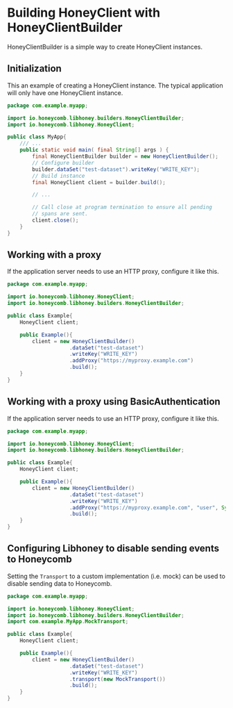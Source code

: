 # Building HoneyClient with HoneyClientBuilder
HoneyClientBuilder is a simple way to create HoneyClient instances.

## Initialization
This an example of creating a HoneyClient instance. The typical application will only have one HoneyClient instance.

```java
package com.example.myapp;

import io.honeycomb.libhoney.builders.HoneyClientBuilder;
import io.honeycomb.libhoney.HoneyClient;

public class MyApp{
    /// ...
    public static void main( final String[] args ) {
        final HoneyClientBuilder builder = new HoneyClientBuilder();
        // Configure builder
        builder.dataSet("test-dataset").writeKey("WRITE_KEY");
        // Build instance
        final HoneyClient client = builder.build();

        // ...

        // Call close at program termination to ensure all pending
        // spans are sent.
        client.close();
    }
}
```

## Working with a proxy
If the application server needs to use an HTTP proxy, configure it like this.

```java
package com.example.myapp;

import io.honeycomb.libhoney.HoneyClient;
import io.honeycomb.libhoney.builders.HoneyClientBuilder;

public class Example{
    HoneyClient client;

    public Example(){
        client = new HoneyClientBuilder()
                    .dataSet("test-dataset")
                    .writeKey("WRITE_KEY")
                    .addProxy("https://myproxy.example.com")
                    .build();
    }
}
```

## Working with a proxy using BasicAuthentication
If the application server needs to use an HTTP proxy, configure it like this.

```java
package com.example.myapp;

import io.honeycomb.libhoney.HoneyClient;
import io.honeycomb.libhoney.builders.HoneyClientBuilder;

public class Example{
    HoneyClient client;

    public Example(){
        client = new HoneyClientBuilder()
                    .dataSet("test-dataset")
                    .writeKey("WRITE_KEY")
                    .addProxy("https://myproxy.example.com", "user", System.getenv("proxy_password"))
                    .build();
    }
}
```

## Configuring Libhoney to disable sending events to Honeycomb
Setting the `Transport` to a custom implementation (i.e. mock) can be used to disable sending data to Honeycomb.

```java
package com.example.myapp;

import io.honeycomb.libhoney.HoneyClient;
import io.honeycomb.libhoney.builders.HoneyClientBuilder;
import com.example.MyApp.MockTransport;

public class Example{
    HoneyClient client;

    public Example(){
        client = new HoneyClientBuilder()
                    .dataSet("test-dataset")
                    .writeKey("WRITE_KEY")
                    .transport(new MockTransport())
                    .build();
    }
}
```
